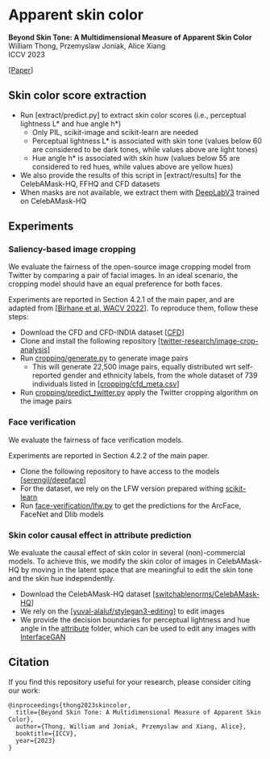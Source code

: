 # Apparent skin color

**Beyond Skin Tone: A Multidimensional Measure of Apparent Skin Color**  
William Thong, Przemyslaw Joniak, Alice Xiang  
ICCV 2023

[[Paper](https://arxiv.org/abs/2309.05148)]

## Skin color score extraction

* Run [extract/predict.py] to extract skin color scores (i.e., perceptual lightness L* and hue angle h*)
  * Only PIL, scikit-image and scikit-learn are needed
  * Perceptual lightness L* is associated with skin tone (values below 60 are considered to be dark tones, while values above are light tones)
  * Hue angle h* is associated with skin huw (values below 55 are considered to red hues, while values above are yellow hues)
* We also provide the results of this script in [extract/results] for the CelebAMask-HQ, FFHQ and CFD datasets
* When masks are not available, we extract them with [DeepLabV3](https://github.com/royorel/FFHQ-Aging-Dataset#optional-arguments) trained on CelebAMask-HQ

## Experiments

### Saliency-based image cropping

We evaluate the fairness of the open-source image cropping model from Twitter by comparing a pair of facial images.
In an ideal scenario, the cropping model should have an equal preference for both faces. 

Experiments are reported in Section 4.2.1 of the main paper, and are adapted from [[Birhane et al, WACV 2022](https://github.com/vinayprabhu/Saliency_Image_Cropping/tree/main)]. To reproduce them, follow these steps:

* Download the CFD and CFD-INDIA dataset [[CFD](https://www.chicagofaces.org/download/)]
* Clone and install the following repository [[twitter-research/image-crop-analysis](https://github.com/twitter-research/image-crop-analysis)]
* Run [cropping/generate.py](cropping/generate.py) to generate image pairs
  * This will generate 22,500 image pairs, equally distributed wrt self-reported gender and ethnicity labels, from the whole dataset of 739 individuals listed in [[cropping/cfd_meta.csv](cropping/cfd_meta.csv)]
* Run [cropping/predict_twitter.py](cropping/predict_twitter.py) apply the Twitter cropping algorithm on the image pairs

### Face verification

We evaluate the fairness of face verification models.

Experiments are reported in Section 4.2.2 of the main paper.

* Clone the following repository to have access to the models [[serengil/deepface](https://github.com/serengil/deepface)]
* For the dataset, we rely on the LFW version prepared withing [scikit-learn](https://scikit-learn.org/)
* Run [face-verification/lfw.py](face-verification/lfw.py) to get the predictions for the ArcFace, FaceNet and Dlib models

###  Skin color causal effect in attribute prediction

We evaluate the causal effect of skin color in several (non)-commercial models.
To achieve this, we modify the skin color of images in CelebAMask-HQ by moving in the latent space that are meaningful to edit the skin tone and the skin hue independently.

* Download the CelebAMask-HQ dataset [[switchablenorms/CelebAMask-HQ](https://github.com/switchablenorms/CelebAMask-HQ)]
* We rely on the [[yuval-alaluf/stylegan3-editing](https://github.com/yuval-alaluf/stylegan3-editing)] to edit images
* We provide the decision boundaries for perceptual lightness and hue angle in the [attribute](attribute) folder, which can be used to edit any images with [InterfaceGAN](https://github.com/yuval-alaluf/stylegan3-editing/tree/main/editing/interfacegan)


## Citation

If you find this repository useful for your research, please consider citing our work:
```
@inproceedings{thong2023skincolor,
  title={Beyond Skin Tone: A Multidimensional Measure of Apparent Skin Color},
  author={Thong, William and Joniak, Przemyslaw and Xiang, Alice},
  booktitle={ICCV},
  year={2023}
}
```
